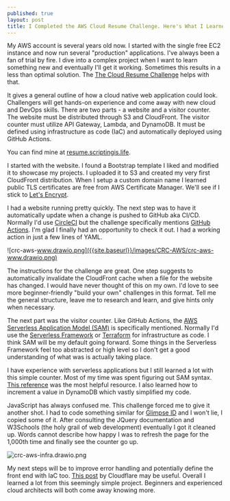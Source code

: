 ```yaml
---
published: true
layout: post
title: I Completed the AWS Cloud Resume Challenge. Here's What I Learned.
---
```


My AWS account is several years old now. I started with the single free EC2 instance and now run several "production" applications. I've always been a fan of trial by fire. I dive into a complex project when I want to learn something new and eventually I'll get it working. Sometimes this results in a less than optimal solution. The [The Cloud Resume Challenge](https://cloudresumechallenge.dev/) helps with that.

It gives a general outline of how a cloud native web application could look. Challengers will get hands-on experience and come away with new cloud and DevOps skills. There are two parts - a website and a visitor counter. The website must be distributed through S3 and CloudFront. The visitor counter must utilize API Gateway, Lambda, and DynamoDB. It must be defined using infrastructure as code (IaC) and automatically deployed using GitHub Actions.

You can find mine at [resume.scriptingis.life](https://resume.scriptingis.life).

I started with the website. I found a Bootstrap template I liked and modified it to showcase my projects. I uploaded it to S3 and created my very first CloudFront distribution. When I setup a custom domain name I learned public TLS certificates are free from AWS Certificate Manager. We'll see if I stick to [Let's Encrypt](https://letsencrypt.org/).

I had a website running pretty quickly. The next step was to have it automatically update when a change is pushed to GitHub aka CI/CD. Normally I'd use [CircleCI](https://circleci.com/) but the challenge specifically mentions [GitHub Actions](https://github.com/features/actions). I'm glad I finally had an opportunity to check it out. I had a working action in just a few lines of YAML.

![crc-aws-www.drawio.png]({{site.baseurl}}/images/CRC-AWS/crc-aws-www.drawio.png)

The instructions for the challenge are great. One step suggests to automatically invalidate the CloudFront cache when a file for the website has changed. I would have never thought of this on my own. I'd love to see more beginner-friendly "build your own" challenges in this format. Tell me the general structure, leave me to research and learn, and give hints only when necessary.

The next part was the visitor counter. Like GitHub Actions, the [AWS Serverless Application Model (SAM)](https://aws.amazon.com/serverless/sam/) is specifically mentioned. Normally I'd use the [Serverless Framework](https://www.serverless.com/) or [Terraform](https://www.terraform.io/) for infrastructure as code. I think SAM will be my default going forward. Some things in the Serverless Framework feel too abstracted or high level so I don't get a good understanding of what was is actually taking place.

I have experience with serverless applications but I still learned a lot with this simple counter. Most of my time was spent figuring out SAM syntax. [This reference](https://docs.aws.amazon.com/serverless-application-model/latest/developerguide/sam-specification-resources-and-properties.html) was the most helpful resource. I also learned how to increment a value in DynamoDB which vastly simplified my code. 

JavaScript has always confused me. This challenge forced me to give it another shot. I had to code something similar for [Glimpse ID](https://glimpseid.com/) and I won't lie, I copied some of it. After consulting the JQuery documentation and W3Schools (the holy grail of web development) eventually I got it cleaned up. Words cannot describe how happy I was to refresh the page for the 1,000th time and finally see the counter go up.

![crc-aws-infra.drawio.png]({{site.baseurl}}/images/CRC-AWS/crc-aws-infra.drawio.png)

My next steps will be to improve error handling and potentially define the front end with IaC too. [This post](https://learn.hashicorp.com/tutorials/terraform/cloudflare-static-website?in=onboarding/tfcb-week-4) by Cloudflare may be useful. Overall I learned a lot from this seemingly simple project. Beginners and experienced cloud architects will both come away knowing more.